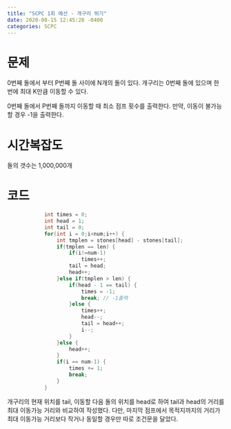 ```yaml
---
title: "SCPC 1회 예선 - 개구리 뛰기"
date: 2020-08-15 12:45:28 -0400
categories: SCPC
---
```

문제
=====
0번째 돌에서 부터 P번째 돌 사이에 N개의 돌이 있다.
개구리는 0번째 돌에 있으며 한번에 최대 K만큼 이동할 수 있다.

0번째 돌에서 P번째 돌까지 이동할 때 최소 점프 횟수를 출력한다.
만약, 이동이 불가능할 경우 -1을 출력한다.

시간복잡도
========
돌의 갯수는 1,000,000개

코드
====
```java
            int times = 0;
            int head = 1;
            int tail = 0;
            for(int i = 0;i<num;i++) {
            	int tmplen = stones[head] - stones[tail];
            	if(tmplen == len) {
            		if(i!=num-1)
            			times++;
            		tail = head;
            		head++;
            	}else if(tmplen > len) {
            		if(head - 1 == tail) {
            			times = -1;
            			break; // -1출력
            		}else {
            			times++;
            			head--;
            			tail = head++;
            			i--;
            		}
            	}else {
            		head++;
            	}
            	if(i == num-1) {
            		times += 1;
            		break;
            	}
            }
```
개구리의 현재 위치를 tail, 이동할 다음 돌의 위치를 head로 하여 tail과 head의 거리를 최대 이동가능 거리와 비교하여 작성했다.
다만, 마지막 점프에서 목적지까지의 거리가 최대 이동가능 거리보다 작거나 동일할 경우만 따로 조건문을 달았다.
